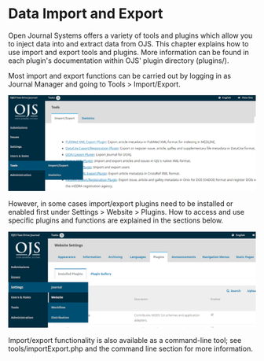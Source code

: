 # Data Import and Export

Open Journal Systems offers a variety of tools and plugins which allow you to inject data into and extract data from OJS. This chapter explains how to use import and export tools and plugins. More information can be found in each plugin's documentation within OJS' plugin directory \(plugins/\).

Most import and export functions can be carried out by logging in as Journal Manager and going to Tools &gt; Import/Export. 

![](../.gitbook/assets/import-export.png)

However, in some cases import/export plugins need to be installed or enabled first under Settings &gt; Website &gt; Plugins. How to access and use specific plugins and functions are explained in the sections below.

![](../.gitbook/assets/plugins.png)

Import/export functionality is also available as a command-line tool; see tools/importExport.php and the command line section for more information.

